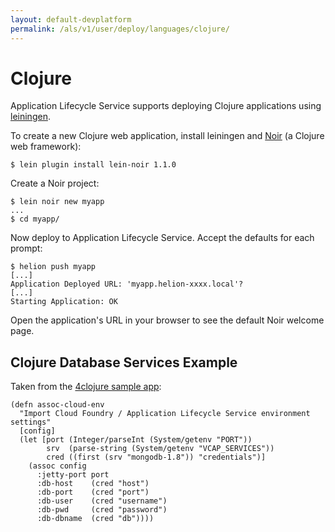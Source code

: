 ```yaml
---
layout: default-devplatform
permalink: /als/v1/user/deploy/languages/clojure/
---
```

<!--PUBLISHED-->

Clojure[](#clojure "Permalink to this headline")
=================================================

Application Lifecycle Service supports deploying Clojure applications using
[leiningen](https://github.com/technomancy/leiningen).

To create a new Clojure web application, install leiningen and
[Noir](http://webnoir.org/) (a Clojure web framework):

    $ lein plugin install lein-noir 1.1.0

Create a Noir project:

    $ lein noir new myapp
    ...
    $ cd myapp/

Now deploy to Application Lifecycle Service. Accept the defaults for each prompt:

    $ helion push myapp
    [...]
    Application Deployed URL: 'myapp.helion-xxxx.local'?
    [...]
    Starting Application: OK

Open the application's URL in your browser to see the default Noir welcome
page.

Clojure Database Services Example[](#clojure-database-services-example "Permalink to this headline")
-----------------------------------------------------------------------------------------------------

Taken from the [4clojure sample
app](https://github.com/Stackato-Apps/4clojure/blob/stackato/src/foreclojure/config.clj#L6):

    (defn assoc-cloud-env
      "Import Cloud Foundry / Application Lifecycle Service environment settings"
      [config]
      (let [port (Integer/parseInt (System/getenv "PORT"))
            srv  (parse-string (System/getenv "VCAP_SERVICES"))
            cred ((first (srv "mongodb-1.8")) "credentials")]
        (assoc config
          :jetty-port port
          :db-host    (cred "host")
          :db-port    (cred "port")
          :db-user    (cred "username")
          :db-pwd     (cred "password")
          :db-dbname  (cred "db"))))